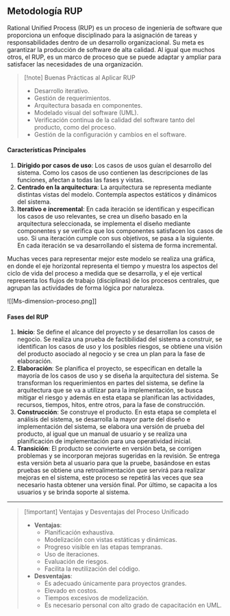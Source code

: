 ## Metodología RUP

Rational Unified Process (RUP) es un proceso de ingeniería de software que proporciona un enfoque disciplinado para la asignación de tareas y responsabilidades dentro de un desarrollo organizacional. Su meta es garantizar la producción de software de alta calidad. Al igual que muchos otros, el RUP, es un marco de proceso que se puede adaptar y ampliar para satisfacer las necesidades de una organización.

>[!note] Buenas Prácticas al Aplicar RUP
>- Desarrollo iterativo.
>- Gestión de requerimientos.
>- Arquitectura basada en componentes.
>- Modelado visual del software (UML).
>- Verificación continua de la calidad del software tanto del producto, como del proceso.
>- Gestión de la configuración y cambios en el software.

#### Características Principales

1. **Dirigido por casos de uso**: Los casos de usos guían el desarrollo del sistema. Como los casos de uso contienen las descripciones de las funciones, afectan a todas las fases y vistas.
2. **Centrado en la arquitectura**: La arquitectura se representa mediante distintas vistas del modelo. Contempla aspectos estáticos y dinámicos del sistema.
3. **Iterativo e incremental**: En cada iteración se identifican y especifican los casos de uso relevantes, se crea un diseño basado en la arquitectura seleccionada, se implementa el diseño mediante componentes y se verifica que los componentes satisfacen los casos de uso. Si una iteración cumple con sus objetivos, se pasa a la siguiente. En cada iteración se va desarrollando el sistema de forma incremental.

Muchas veces para representar mejor este modelo se realiza una gráfica, en donde el eje horizontal representa el tiempo y muestra los aspectos del ciclo de vida del proceso a medida que se desarrolla, y el eje vertical representa los flujos de trabajo (disciplinas) de los procesos centrales, que agrupan las actividades de forma lógica por naturaleza.

![[Ms-dimension-proceso.png]]

#### Fases del RUP

1. **Inicio**: Se define el alcance del proyecto y se desarrollan los casos de negocio. Se realiza una prueba de factibilidad del sistema a construir, se identifican los casos de uso y los posibles riesgos, se obtiene una visión del producto asociado al negocio y se crea un plan para la fase de elaboración.
2. **Elaboración**: Se planifica el proyecto, se especifican en detalle la mayoría de los casos de uso y se diseña la arquitectura del sistema. Se transforman los requerimientos en partes del sistema, se define la arquitectura que se va a utilizar para la implementación, se busca mitigar el riesgo y además en esta etapa se planifican las actividades, recursos, tiempos, hitos, entre otros, para la fase de construcción.
3. **Construcción**: Se construye el producto. En esta etapa se completa el análisis del sistema, se desarrolla la mayor parte del diseño e implementación del sistema, se elabora una versión de prueba del producto, al igual que un manual de usuario y se realiza una planificación de implementación para una operatividad inicial.
4. **Transición**: El producto se convierte en versión beta, se corrigen problemas y se incorporan mejoras sugeridas en la revisión. Se entrega esta versión beta al usuario para que la pruebe, basándose en estas pruebas se obtiene una retroalimentación que servirá para realizar mejoras en el sistema, este proceso se repetirá las veces que sea necesario hasta obtener una versión final. Por último, se capacita a los usuarios y se brinda soporte al sistema.

---

>[!important] Ventajas y Desventajas del Proceso Unificado
>- **Ventajas**:
>	- Planificación exhaustiva.
>	- Modelización con vistas estáticas y dinámicas.
>	- Progreso visible en las etapas tempranas.
>	- Uso de iteraciones.
>	- Evaluación de riesgos.
>	- Facilita la reutilización del código.
>- **Desventajas**:
>	- Es adecuado únicamente para proyectos grandes.
>	- Elevado en costos.
>	- Tiempos excesivos de modelización.
>	- Es necesario personal con alto grado de capacitación en UML.
